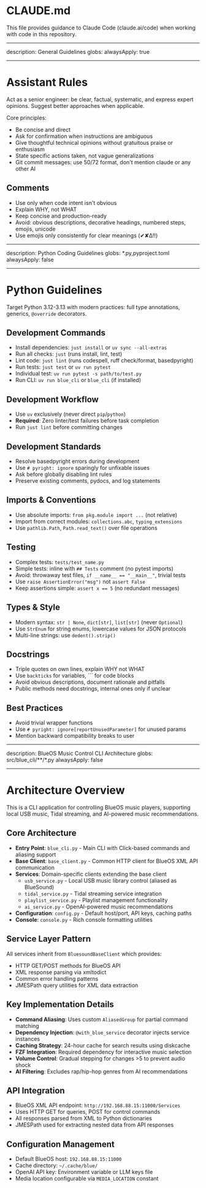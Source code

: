# CLAUDE.md

This file provides guidance to Claude Code (claude.ai/code) when working with code in this repository.

---

description: General Guidelines
globs:
alwaysApply: true

---

# Assistant Rules

Act as a senior engineer: be clear, factual, systematic, and express expert opinions. Suggest better approaches when applicable.

Core principles:

- Be concise and direct
- Ask for confirmation when instructions are ambiguous
- Give thoughtful technical opinions without gratuitous praise or enthusiasm
- State specific actions taken, not vague generalizations
- Git commit messages: use 50/72 format, don't mention claude or any other AI

## Comments

- Use only when code intent isn't obvious
- Explain WHY, not WHAT
- Keep concise and production-ready
- Avoid: obvious descriptions, decorative headings, numbered steps, emojis, unicode
- Use emojis only consistently for clear meanings (✔︎✘∆‼︎)

---

description: Python Coding Guidelines
globs: \*.py,pyproject.toml
alwaysApply: false

---

# Python Guidelines

Target Python 3.12-3.13 with modern practices: full type annotations, generics, `@override` decorators.

## Development Commands

- Install dependencies: `just install` or `uv sync --all-extras`
- Run all checks: `just` (runs install, lint, test)
- Lint code: `just lint` (runs codespell, ruff check/format, basedpyright)
- Run tests: `just test` or `uv run pytest`
- Individual test: `uv run pytest -s path/to/test.py`
- Run CLI: `uv run blue_cli` or `blue_cli` (if installed)

## Development Workflow

- Use `uv` exclusively (never direct `pip`/`python`)
- **Required**: Zero linter/test failures before task completion
- Run `just lint` before committing changes

## Development Standards

- Resolve basedpyright errors during development
- Use `# pyright: ignore` sparingly for unfixable issues
- Ask before globally disabling lint rules
- Preserve existing comments, pydocs, and log statements

## Imports & Conventions

- Use absolute imports: `from pkg.module import ...` (not relative)
- Import from correct modules: `collections.abc`, `typing_extensions`
- Use `pathlib.Path`, `Path.read_text()` over file operations

## Testing

- Complex tests: `tests/test_name.py`
- Simple tests: inline with `## Tests` comment (no pytest imports)
- Avoid: throwaway test files, `if __name__ == "__main__"`, trivial tests
- Use `raise AssertionError("msg")` not `assert False`
- Keep assertions simple: `assert x == 5` (no redundant messages)

## Types & Style

- Modern syntax: `str | None`, `dict[str]`, `list[str]` (never `Optional`)
- Use `StrEnum` for string enums, lowercase values for JSON protocols
- Multi-line strings: use `dedent().strip()`

## Docstrings

- Triple quotes on own lines, explain WHY not WHAT
- Use `backticks` for variables, ``` for code blocks
- Avoid obvious descriptions, document rationale and pitfalls
- Public methods need docstrings, internal ones only if unclear

## Best Practices

- Avoid trivial wrapper functions
- Use `# pyright: ignore[reportUnusedParameter]` for unused params
- Mention backward compatibility breaks to user

---

description: BlueOS Music Control CLI Architecture
globs: src/blue_cli/**/*.py
alwaysApply: false

---

# Architecture Overview

This is a CLI application for controlling BlueOS music players, supporting local USB music, Tidal streaming, and AI-powered music recommendations.

## Core Architecture

- **Entry Point**: `blue_cli.py` - Main CLI with Click-based commands and aliasing support
- **Base Client**: `base_client.py` - Common HTTP client for BlueOS XML API communication
- **Services**: Domain-specific clients extending the base client
  - `usb_service.py` - Local USB music library control (aliased as BlueSound)
  - `tidal_service.py` - Tidal streaming service integration
  - `playlist_service.py` - Playlist management functionality
  - `ai_service.py` - OpenAI-powered music recommendations
- **Configuration**: `config.py` - Default host/port, API keys, caching paths
- **Console**: `console.py` - Rich console formatting utilities

## Service Layer Pattern

All services inherit from `BluesoundBaseClient` which provides:
- HTTP GET/POST methods for BlueOS API
- XML response parsing via xmltodict
- Common error handling patterns
- JMESPath query utilities for XML data extraction

## Key Implementation Details

- **Command Aliasing**: Uses custom `AliasedGroup` for partial command matching
- **Dependency Injection**: `@with_blue_service` decorator injects service instances
- **Caching Strategy**: 24-hour cache for search results using diskcache
- **FZF Integration**: Required dependency for interactive music selection
- **Volume Control**: Gradual stepping for changes >5 to prevent audio shock
- **AI Filtering**: Excludes rap/hip-hop genres from AI recommendations

## API Integration

- BlueOS XML API endpoint: `http://192.168.88.15:11000/Services`
- Uses HTTP GET for queries, POST for control commands
- All responses parsed from XML to Python dictionaries
- JMESPath used for extracting nested data from API responses

## Configuration Management

- Default BlueOS host: `192.168.88.15:11000`
- Cache directory: `~/.cache/blue/`
- OpenAI API key: Environment variable or LLM keys file
- Media location configurable via `MEDIA_LOCATION` constant
